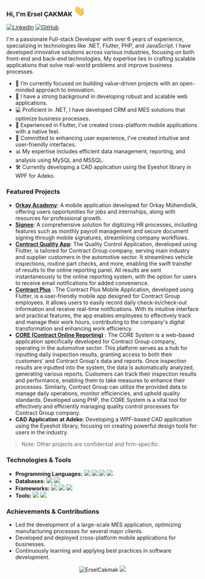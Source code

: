 ### Hi, I'm Ersel ÇAKMAK <img src="https://github.com/Parply/Parply/blob/master/.github/Hi.gif?raw=true" width="30px">

[![LinkedIn](https://img.shields.io/badge/-LinkedIn-blue?style=flat&logo=Linkedin&logoColor=white&link=https://www.linkedin.com/in/erselcakmak/)](https://www.linkedin.com/in/erselcakmak/)
[![GitHub](https://img.shields.io/badge/-GitHub-181717?style=flat&logo=github)](https://github.com/erselcakmak)

I'm a passionate Full-stack Developer with over 6 years of experience, specializing in technologies like .NET, Flutter, PHP, and JavaScript. I have developed innovative solutions across various industries, focusing on both front-end and back-end technologies. My expertise lies in crafting scalable applications that solve real-world problems and improve business processes.

- 🌱 I’m currently focused on building value-driven projects with an open-minded approach to innovation.
- 🚀 I have a strong background in developing robust and scalable web applications.
- 💻 Proficient in .NET, I have developed CRM and MES solutions that optimize business processes.
- 📱 Experienced in Flutter, I've created cross-platform mobile applications with a native feel.
- 🌟 Committed to enhancing user experience, I've created intuitive and user-friendly interfaces.
- 📊 My expertise includes efficient data management, reporting, and analysis using MySQL and MSSQL.
- 🛠️ Currently developing a CAD application using the Eyeshot library in WPF for Adeko.

### Featured Projects

- **[Orkay Academy](https://play.google.com/store/apps/details?id=com.orkay.academy&hl=tr)**: A mobile application developed for Orkay Mühendislik, offering users opportunities for jobs and internships, along with resources for professional growth.
- **[Signee](https://play.google.com/store/apps/details?id=com.signee.app&hl=tr)**: A comprehensive solution for digitizing HR processes, including features such as monthly payroll management and secure document signing through mobile signatures, streamlining company workflows.
- **[Contract Quality App](https://play.google.com/store/apps/details?id=com.contract.quality)**: The Quality Control Application, developed using Flutter, is tailored for Contract Group company, serving main industry and supplier customers in the automotive sector. It streamlines vehicle inspections, routine part checks, and more, enabling the swift transfer of results to the online reporting panel. All results are sent instantaneously to the online reporting system, with the option for users to receive email notifications for added convenience.
- **[Contract Plus](https://play.google.com/store/apps/details?id=com.contract.plus)** : The Contract Plus Mobile Application, developed using Flutter, is a user-friendly mobile app designed for Contract Group employees. It allows users to easily record daily check-in/check-out information and receive real-time notifications. With its intuitive interface and practical features, the app enables employees to effectively track and manage their work hours, contributing to the company's digital transformation and enhancing work efficiency.
- **[CORE (Contract Online Reporting)](https://coreonline.net/user/)** : The CORE System is a web-based application specifically developed for Contract Group company, operating in the automotive sector. This platform serves as a hub for inputting daily inspection results, granting access to both their customers' and Contract Group's data and reports. Once inspection results are inputted into the system, the data is automatically analyzed, generating various reports. Customers can track their inspection results and performance, enabling them to take measures to enhance their processes. Similarly, Contract Group can utilize the provided data to manage daily operations, monitor efficiencies, and uphold quality standards. Developed using PHP, the CORE System is a vital tool for effectively and efficiently managing quality control processes for Contract Group company.
- **CAD Application at Adeko**: Developing a WPF-based CAD application using the Eyeshot library, focusing on creating powerful design tools for users in the industry.

> Note: Other projects are confidential and firm-specific.

### Technologies & Tools
- **Programming Languages:** <img src="https://img.shields.io/badge/-.NET-512BD4?style=for-the-badge&logo=.net" /> <img src="https://img.shields.io/badge/-Flutter-02569B?style=for-the-badge&logo=flutter" /> <img src="https://img.shields.io/badge/-PHP-777BB4?style=for-the-badge&logo=php&logoColor=white" /> <img src="https://img.shields.io/badge/-JavaScript-F7DF1E?style=for-the-badge&logo=javascript&logoColor=black" />
- **Databases:** <img src="https://img.shields.io/badge/-MySQL-4479A1?style=for-the-badge&logo=mysql&logoColor=white" /> <img src="https://img.shields.io/badge/-MSSQL-CC2927?style=for-the-badge&logo=microsoft-sql-server&logoColor=white" />
- **Frameworks:** <img src="https://img.shields.io/badge/-.NET_Framework-512BD4?style=for-the-badge&logo=.net" /> <img src="https://img.shields.io/badge/-Flutter-02569B?style=for-the-badge&logo=flutter" /> <img src="https://img.shields.io/badge/-Git-F05032?style=for-the-badge&logo=git&logoColor=white" />
- **Tools:** <img src="https://img.shields.io/badge/-Visual_Studio-5C2D91?style=for-the-badge&logo=visual-studio" /> <img src="https://img.shields.io/badge/-VS_Code-007ACC?style=for-the-badge&logo=visual-studio-code&logoColor=white" /> 

### Achievements & Contributions
- Led the development of a large-scale MES application, optimizing manufacturing processes for several major clients.
- Developed and deployed cross-platform mobile applications for businesses.
- Continuously learning and applying best practices in software development.

<p align="center">
<img src="https://komarev.com/ghpvc/?username=ErselCakmak" alt="ErselCakmak" />
<a href="https://github.com/ErselCakmak/"><img src="https://img.shields.io/github/last-commit/ErselCakmak/ErselCakmak?style=flat-square&label=Last%20Updated%20"/></a>
</p>
